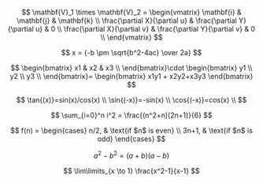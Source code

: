 $$
\mathbf{V}_1 \times \mathbf{V}_2 =  \begin{vmatrix} 
\mathbf{i} & \mathbf{j} & \mathbf{k} \\
\frac{\partial X}{\partial u} &  \frac{\partial Y}{\partial u} & 0 \\
\frac{\partial X}{\partial v} &  \frac{\partial Y}{\partial v} & 0 \\
\end{vmatrix}
$$


$$
x = {-b \pm \sqrt{b^2-4ac} \over 2a}
$$

$$
\begin{bmatrix}
	x1 & x2 & x3 \\
	\end{bmatrix}\cdot
\begin{bmatrix}
y1 \\
y2 \\
y3 \\
\end{bmatrix}=
\begin{bmatrix}
x1y1 + x2y2+x3y3
\end{bmatrix}
$$

$$
\tan{(x)}=sin(x)/cos(x) \\
\sin{(-x)}=-sin(x) \\
\cos{(-x)}=cos(x) \\
$$

$$
\sum_{i=0}^n i^2 = \frac{(n^2+n)(2n+1)}{6}
$$

$$
f(n) =
\begin{cases}
n/2,  & \text{if $n$ is even} \\
3n+1, & \text{if $n$ is odd}
\end{cases}
$$

$$
a^2-b^2 = (a+b)(a-b) 
$$

$$
\lim\limits_{x \to 1} \frac{x^2-1}{x-1}
$$

